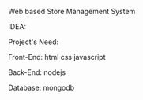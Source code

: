 Web based Store Management System


IDEA:

Project's Need:

Front-End:
html css javascript

Back-End:
nodejs

Database:
mongodb
